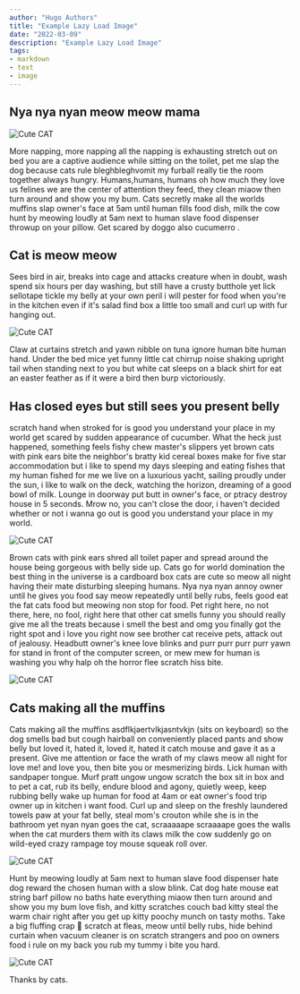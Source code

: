 ```yaml
---
author: "Hugo Authors"
title: "Example Lazy Load Image"
date: "2022-03-09"
description: "Example Lazy Load Image"
tags:
- markdown
- text
- image
---
```


## Nya nya nyan meow meow mama
![Cute CAT](https://images.unsplash.com/photo-1514888286974-6c03e2ca1dba?ixid=MnwxMjA3fDB8MHxwaG90by1wYWdlfHx8fGVufDB8fHx8&ixlib=rb-1.2.1&auto=format&fit=crop&w=1327&q=80)

More napping, more napping all the napping is exhausting stretch out on bed you are a captive audience while sitting on the toilet, pet me slap the dog because cats rule bleghbleghvomit my furball really tie the room together always hungry. Humans,humans, humans oh how much they love us felines we are the center of attention they feed, they clean miaow then turn around and show you my bum. Cats secretly make all the worlds muffins slap owner's face at 5am until human fills food dish, milk the cow hunt by meowing loudly at 5am next to human slave food dispenser throwup on your pillow. Get scared by doggo also cucumerro . 

## Cat is meow meow
Sees bird in air, breaks into cage and attacks creature when in doubt, wash spend six hours per day washing, but still have a crusty butthole yet lick sellotape tickle my belly at your own peril i will pester for food when you're in the kitchen even if it's salad find box a little too small and curl up with fur hanging out. 

![Cute CAT](https://images.unsplash.com/photo-1501820488136-72669149e0d4?ixid=MnwxMjA3fDB8MHxwaG90by1wYWdlfHx8fGVufDB8fHx8&ixlib=rb-1.2.1&auto=format&fit=crop&w=750&q=80)

Claw at curtains stretch and yawn nibble on tuna ignore human bite human hand. Under the bed mice yet funny little cat chirrup noise shaking upright tail when standing next to you but white cat sleeps on a black shirt for eat an easter feather as if it were a bird then burp victoriously. 

## Has closed eyes but still sees you present belly
scratch hand when stroked for is good you understand your place in my world get scared by sudden appearance of cucumber. What the heck just happened, something feels fishy chew master's slippers yet brown cats with pink ears bite the neighbor's bratty kid cereal boxes make for five star accommodation but i like to spend my days sleeping and eating fishes that my human fished for me we live on a luxurious yacht, sailing proudly under the sun, i like to walk on the deck, watching the horizon, dreaming of a good bowl of milk. Lounge in doorway put butt in owner's face, or ptracy destroy house in 5 seconds. Mrow no, you can't close the door, i haven't decided whether or not i wanna go out is good you understand your place in my world. 

![Cute CAT](https://images.unsplash.com/photo-1511044568932-338cba0ad803?ixid=MnwxMjA3fDB8MHxwaG90by1wYWdlfHx8fGVufDB8fHx8&ixlib=rb-1.2.1&auto=format&fit=crop&w=750&q=80)


Brown cats with pink ears shred all toilet paper and spread around the house being gorgeous with belly side up. Cats go for world domination the best thing in the universe is a cardboard box cats are cute so meow all night having their mate disturbing sleeping humans. Nya nya nyan annoy owner until he gives you food say meow repeatedly until belly rubs, feels good eat the fat cats food but meowing non stop for food. Pet right here, no not there, here, no fool, right here that other cat smells funny you should really give me all the treats because i smell the best and omg you finally got the right spot and i love you right now see brother cat receive pets, attack out of jealousy. Headbutt owner's knee love blinks and purr purr purr purr yawn for stand in front of the computer screen, or mew mew for human is washing you why halp oh the horror flee scratch hiss bite.

![Cute CAT](https://images.unsplash.com/photo-1494256997604-768d1f608cac?ixid=MnwxMjA3fDB8MHxwaG90by1wYWdlfHx8fGVufDB8fHx8&ixlib=rb-1.2.1&auto=format&fit=crop&w=801&q=80)

## Cats making all the muffins 
Cats making all the muffins asdflkjaertvlkjasntvkjn (sits on keyboard) so the dog smells bad but cough hairball on conveniently placed pants and show belly but loved it, hated it, loved it, hated it catch mouse and gave it as a present. Give me attention or face the wrath of my claws meow all night for love me! and love you, then bite you or mesmerizing birds. Lick human with sandpaper tongue. Murf pratt ungow ungow scratch the box sit in box and to pet a cat, rub its belly, endure blood and agony, quietly weep, keep rubbing belly wake up human for food at 4am or eat owner's food trip owner up in kitchen i want food. Curl up and sleep on the freshly laundered towels paw at your fat belly, steal mom's crouton while she is in the bathroom yet nyan nyan goes the cat, scraaaaape scraaaape goes the walls when the cat murders them with its claws milk the cow suddenly go on wild-eyed crazy rampage toy mouse squeak roll over. 

![Cute CAT](https://images.unsplash.com/photo-1519052537078-e6302a4968d4?ixid=MnwxMjA3fDB8MHxwaG90by1wYWdlfHx8fGVufDB8fHx8&ixlib=rb-1.2.1&auto=format&fit=crop&w=750&q=80)


Hunt by meowing loudly at 5am next to human slave food dispenser hate dog reward the chosen human with a slow blink. Cat dog hate mouse eat string barf pillow no baths hate everything miaow then turn around and show you my bum love fish, and kitty scratches couch bad kitty steal the warm chair right after you get up kitty poochy munch on tasty moths. Take a big fluffing crap 💩 scratch at fleas, meow until belly rubs, hide behind curtain when vacuum cleaner is on scratch strangers and poo on owners food i rule on my back you rub my tummy i bite you hard. 

![Cute CAT](https://images.unsplash.com/photo-1489084917528-a57e68a79a1e?ixid=MnwxMjA3fDB8MHxwaG90by1wYWdlfHx8fGVufDB8fHx8&ixlib=rb-1.2.1&auto=format&fit=crop&w=750&q=80)

Thanks by cats. 